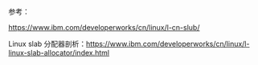 参考：

https://www.ibm.com/developerworks/cn/linux/l-cn-slub/

Linux slab 分配器剖析：https://www.ibm.com/developerworks/cn/linux/l-linux-slab-allocator/index.html